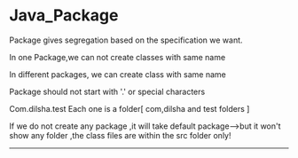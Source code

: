 # Java_Package
Package gives segregation based on the specification we want.

In one Package,we can not create classes with same name

In different packages, we can create class with same name

Package should not start with '.' or special characters

Com.dilsha.test
Each one is a folder[ com,dilsha and test folders ]

If we do not create any  package ,it will take default package-->but it won't show any folder ,the class files are within the src folder only!

********************************

